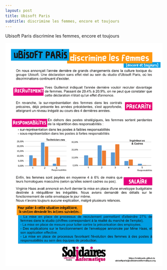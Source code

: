 ```yaml
---
layout: post
title: Ubisoft Paris
subtitle: discrimine les femmes, encore et toujours
---
```


Ubisoft Paris discrimine les femmes, encore et toujours

![SIUbiParis](../assets/img/UbisoftParis_Affichage_027.png)

  
